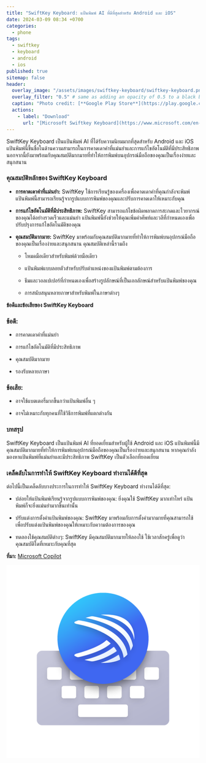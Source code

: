 ```yaml
---
title: "SwiftKey Keyboard: แป้นพิมพ์ AI ที่ดีที่สุดสำหรับ Android และ iOS"
date: 2024-03-09 08:34 +0700
categories:
  - phone
tags:
  - swiftkey
  - keyboard
  - android
  - ios
published: true
sitemap: false
header:
  overlay_image: "/assets/images/swiftkey-keyboard/swiftkey-keyboard.png"
  overlay_filter: "0.5" # same as adding an opacity of 0.5 to a black background
  caption: "Photo credit: [**Google Play Store**](https://play.google.com/store/apps/details?id=com.touchtype.swiftkey)"
  actions:
    - label: "Download"
      url: "[Microsoft Swiftkey Keyboard](https://www.microsoft.com/en-us/swiftkey?activetab=pivot_1%3aprimaryr2)"
---
```


SwiftKey Keyboard เป็นแป้นพิมพ์ AI ที่ได้รับความนิยมมากที่สุดสำหรับ Android และ iOS แป้นพิมพ์นี้ขึ้นชื่อในด้านความสามารถในการคาดเดาคำที่แม่นยำและการแก้ไขอัตโนมัติที่มีประสิทธิภาพ นอกจากนี้ยังมาพร้อมกับคุณสมบัติมากมายที่ทำให้การพิมพ์บนอุปกรณ์มือถือของคุณเป็นเรื่องง่ายและสนุกสนาน

### คุณสมบัติหลักของ SwiftKey Keyboard

* **การคาดเดาคำที่แม่นยำ:** SwiftKey ใช้การเรียนรู้ของเครื่องเพื่อคาดเดาคำที่คุณกำลังจะพิมพ์ แป้นพิมพ์นี้สามารถเรียนรู้จากรูปแบบการพิมพ์ของคุณและปรับการคาดเดาให้เหมาะกับคุณ

* **การแก้ไขอัตโนมัติที่มีประสิทธิภาพ:** SwiftKey สามารถแก้ไขข้อผิดพลาดการสะกดและไวยากรณ์ของคุณได้อย่างรวดเร็วและแม่นยำ แป้นพิมพ์นี้ยังช่วยให้คุณเพิ่มคำศัพท์และวลีที่กำหนดเองเพื่อปรับปรุงการแก้ไขอัตโนมัติของคุณ

* **คุณสมบัติมากมาย:** SwiftKey มาพร้อมกับคุณสมบัติมากมายที่ทำให้การพิมพ์บนอุปกรณ์มือถือของคุณเป็นเรื่องง่ายและสนุกสนาน คุณสมบัติเหล่านี้รวมถึง

    * โหมดมือเดียวสำหรับพิมพ์ด้วยมือเดียว

    * แป้นพิมพ์แบบลอยตัวสำหรับปรับตำแหน่งของแป้นพิมพ์ตามต้องการ

    * ธีมและวอลเปเปอร์ที่กำหนดเองเพื่อสร้างรูปลักษณ์ที่เป็นเอกลักษณ์สำหรับแป้นพิมพ์ของคุณ

    * การสนับสนุนหลายภาษาสำหรับพิมพ์ในภาษาต่างๆ

**ข้อดีและข้อเสียของ SwiftKey Keyboard**

### ข้อดี:

* การคาดเดาคำที่แม่นยำ

* การแก้ไขอัตโนมัติที่มีประสิทธิภาพ

* คุณสมบัติมากมาย

* รองรับหลายภาษา

### ข้อเสีย:

* อาจใช้แบตเตอรี่มากขึ้นกว่าแป้นพิมพ์อื่น ๆ

* อาจไม่เหมาะกับทุกคนที่ใช้วิธีการพิมพ์ที่แตกต่างกัน

### บทสรุป

SwiftKey Keyboard เป็นแป้นพิมพ์ AI ที่ยอดเยี่ยมสำหรับผู้ใช้ Android และ iOS แป้นพิมพ์นี้มีคุณสมบัติมากมายที่ทำให้การพิมพ์บนอุปกรณ์มือถือของคุณเป็นเรื่องง่ายและสนุกสนาน หากคุณกำลังมองหาแป้นพิมพ์ที่แม่นยำและมีประสิทธิภาพ SwiftKey เป็นตัวเลือกที่ยอดเยี่ยม

### เคล็ดลับในการทำให้ SwiftKey Keyboard ทำงานได้ดีที่สุด

ต่อไปนี้เป็นเคล็ดลับบางประการในการทำให้ SwiftKey Keyboard ทำงานได้ดีที่สุด:

* ปล่อยให้แป้นพิมพ์เรียนรู้จากรูปแบบการพิมพ์ของคุณ: ยิ่งคุณใช้ SwiftKey มากเท่าไหร่ แป้นพิมพ์ก็จะยิ่งแม่นยำมากขึ้นเท่านั้น

* ปรับแต่งการตั้งค่าแป้นพิมพ์ของคุณ: SwiftKey มาพร้อมกับการตั้งค่ามากมายที่คุณสามารถใช้เพื่อปรับแต่งแป้นพิมพ์ของคุณให้เหมาะกับความต้องการของคุณ

* ทดลองใช้คุณสมบัติต่างๆ: SwiftKey มีคุณสมบัติมากมายให้ลองใช้ ใช้เวลาสักครู่เพื่อดูว่าคุณสมบัติใดที่เหมาะกับคุณที่สุด

**ที่มา:** [Microsoft Copilot](https://copilot.microsoft.com)

![Swiftkey-Keyboard](/assets/images/swiftkey-keyboard/swiftkey-keyboard.png)